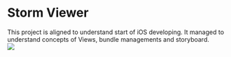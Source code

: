 # Storm Viewer
This project is aligned to understand start of iOS developing. It managed to understand concepts of Views, bundle managements and storyboard.  
![](https://github.com/koztimesin/PhotoViewer/blob/main/gifproject.gif)
